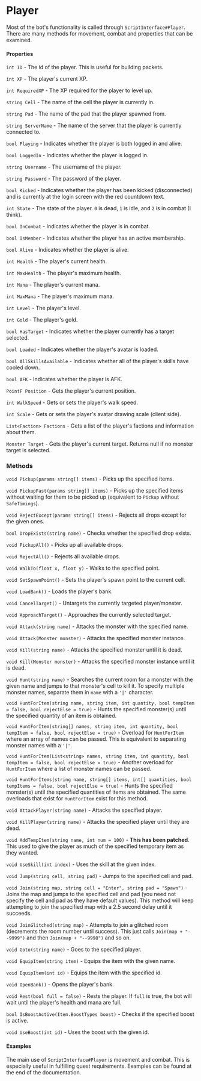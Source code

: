 Player
======
Most of the bot's functionality is called through `ScriptInterface#Player`. There are many methods for movement, combat and properties that can be examined.

#### Properties
`int ID` - The id of the player. This is useful for building packets.

`int XP` - The player's current XP.

`int RequiredXP` - The XP required for the player to level up.

`string Cell` - The name of the cell the player is currently in.

`string Pad` - The name of the pad that the player spawned from.

`string ServerName` - The name of the server that the player is currently connected to.

`bool Playing` - Indicates whether the player is both logged in and alive.

`bool LoggedIn` - Indicates whether the player is logged in.

`string Username` - The username of the player.

`string Password` - The password of the player.

`bool Kicked` - Indicates whether the player has been kicked (disconnected) and is currently at the login screen with the red countdown text.

`int State` - The state of the player. `0` is dead, `1` is idle, and `2` is in combat (I think).

`bool InCombat` - Indicates whether the player is in combat.

`bool IsMember` - Indicates whether the player has an active membership.

`bool Alive` - Indicates whether the player is alive.

`int Health` - The player's current health.

`int MaxHealth` - The player's maximum health.

`int Mana` - The player's current mana.

`int MaxMana` - The player's maximum mana.

`int Level` - The player's level.

`int Gold` - The player's gold.

`bool HasTarget` - Indicates whether the player currently has a target selected.

`bool Loaded` - Indicates whether the player's avatar is loaded.

`bool AllSkillsAvailable` - Indicates whether all of the player's skills have cooled down.

`bool AFK` - Indicates whether the player is AFK.

`PointF Position` - Gets the player's current position.

`int WalkSpeed` - Gets or sets the player's walk speed.

`int Scale` - Gets or sets the player's avatar drawing scale (client side).

`List<Faction> Factions` - Gets a list of the player's factions and information about them.

`Monster Target` - Gets the player's current target. Returns null if no monster target is selected.

### Methods
`void Pickup(params string[] items)` - Picks up the specified items.

`void PickupFast(params string[] items)` - Picks up the specified items without waiting for them to be picked up (equivalent to `Pickup` without `SafeTimings`).

`void RejectExcept(params string[] items)` - Rejects all drops except for the given ones.

`bool DropExists(string name)` - Checks whether the specified drop exists.

`void PickupAll()` - Picks up all available drops.

`void RejectAll()` - Rejects all available drops.

`void WalkTo(float x, float y)` - Walks to the specified point.

`void SetSpawnPoint()` - Sets the player's spawn point to the current cell.

`void LoadBank()` - Loads the player's bank.

`void CancelTarget()` - Untargets the currently targeted player/monster.

`void ApproachTarget()` - Approaches the currently selected target.

`void Attack(string name)` - Attacks the monster with the specified name.

`void Attack(Monster monster)` - Attacks the specified monster instance.

`void Kill(string name)` - Attacks the specified monster until it is dead.

`void Kill(Monster monster)` - Attacks the specified monster instance until it is dead.

`void Hunt(string name)` - Searches the current room for a monster with the given name and jumps to that monster's cell to kill it. To specify multiple monster names, separate them in `name` with a `'|'` character.

`void HuntForItem(string name, string item, int quantity, bool tempItem = false, bool rejectElse = true)` - Hunts the specified monster(s) until the specified quantity of an item is obtained.

`void HuntForItem(string[] names, string item, int quantity, bool tempItem = false, bool rejectElse = true)` - Overload for `HuntForItem` where an array of names can be passed. This is equivalent to separating monster names with a `'|'`.

`void HuntForItem(List<string> names, string item, int quantity, bool tempItem = false, bool rejectElse = true)` - Another overload for `HuntForItem` where a list of monster names can be passed.

`void HuntForItems(string name, string[] items, int[] quantities, bool tempItems = false, bool rejectElse = true)` - Hunts the specified monster(s) until the specified quantities of items are obtained. The same overloads that exist for `HuntForItem` exist for this method.

`void AttackPlayer(string name)` - Attacks the specified player.

`void KillPlayer(string name)` - Attacks the specified player until they are dead.

`void AddTempItem(string name, int num = 100)` - **This has been patched**. This used to give the player as much of the specified temporary item as they wanted.

`void UseSkill(int index)` - Uses the skill at the given index.

`void Jump(string cell, string pad)` - Jumps to the specified cell and pad.

`void Join(string map, string cell = "Enter", string pad = "Spawn")` - Joins the map and jumps to the specified cell and pad (you need not specify the cell and pad as they have default values). This method will keep attempting to join the specified map with a 2.5 second delay until it succeeds.

`void JoinGlitched(string map)` - Attempts to join a glitched room (decrements the room number until success). This just calls `Join(map + "--9999")` and then `Join(map + "--9998")` and so on.

`void Goto(string name)` - Goes to the specified player.

`void EquipItem(string item)` - Equips the item with the given name.

`void EquipItem(int id)` - Equips the item with the specified id.

`void OpenBank()` - Opens the player's bank.

`void Rest(bool full = false)` - Rests the player. If `full` is true, the bot will wait until the player's health and mana are full.

`bool IsBoostActive(Item.BoostTypes boost)` - Checks if the specified boost is active.

`void UseBoost(int id)` - Uses the boost with the given id.

#### Examples
The main use of `ScriptInterface#Player` is movement and combat. This is especially useful in fulfilling quest requirements. Examples can be found at the end of the documentation.